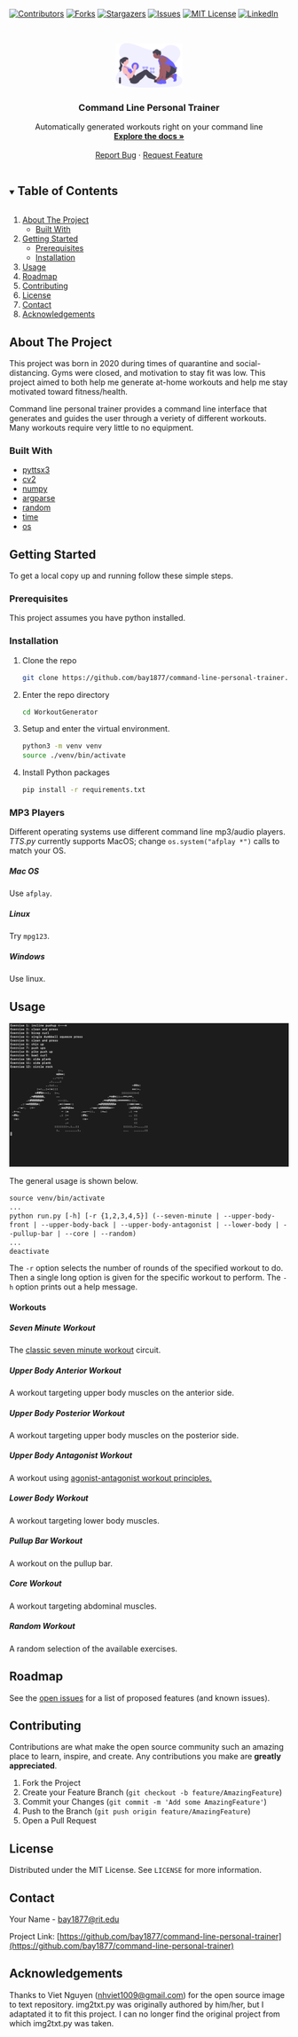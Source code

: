 <!--
*** Thanks for checking out the Best-README-Template. If you have a suggestion
*** that would make this better, please fork the command-line-personal-trainer and create a pull request
*** or simply open an issue with the tag "enhancement".
*** Thanks again! Now go create something AMAZING! :D
***
***
***
*** To avoid retyping too much info. Do a search and replace for the following:
*** bay1877, command-line-personal-trainer, bay1877@rit.edu, Command Line Personal Trainer
-->


<!-- PROJECT SHIELDS -->
<!--
*** I'm using markdown "reference style" links for readability.
*** Reference links are enclosed in brackets [ ] instead of parentheses ( ).
*** See the bottom of this document for the declaration of the reference variables
*** for contributors-url, forks-url, etc. This is an optional, concise syntax you may use.
*** https://www.markdownguide.org/basic-syntax/#reference-style-links
-->
[![Contributors][contributors-shield]][contributors-url]
[![Forks][forks-shield]][forks-url]
[![Stargazers][stars-shield]][stars-url]
[![Issues][issues-shield]][issues-url]
[![MIT License][license-shield]][license-url]
[![LinkedIn][linkedin-shield]][linkedin-url]



<!-- PROJECT LOGO -->
<br />
<p align="center">
  <a href="https://github.com/bay1877/command-line-personal-trainer">
    <img src="./images/undraw_personal_trainer_ote3.svg" alt="Logo" height="80">
  </a>

  <h3 align="center">Command Line Personal Trainer</h3>

  <p align="center">
    Automatically generated workouts right on your command line
    <br />
    <a href="https://github.com/bay1877/command-line-personal-trainer"><strong>Explore the docs »</strong></a>
    <br />
    <br />
    <a href="https://github.com/bay1877/command-line-personal-trainer/issues">Report Bug</a>
    ·
    <a href="https://github.com/bay1877/command-line-personal-trainer/issues">Request Feature</a>
  </p>
</p>



<!-- TABLE OF CONTENTS -->
<details open="open">
  <summary><h2 style="display: inline-block">Table of Contents</h2></summary>
  <ol>
    <li>
      <a href="#about-the-project">About The Project</a>
      <ul>
        <li><a href="#built-with">Built With</a></li>
      </ul>
    </li>
    <li>
      <a href="#getting-started">Getting Started</a>
      <ul>
        <li><a href="#prerequisites">Prerequisites</a></li>
        <li><a href="#installation">Installation</a></li>
      </ul>
    </li>
    <li><a href="#usage">Usage</a></li>
    <li><a href="#roadmap">Roadmap</a></li>
    <li><a href="#contributing">Contributing</a></li>
    <li><a href="#license">License</a></li>
    <li><a href="#contact">Contact</a></li>
    <li><a href="#acknowledgements">Acknowledgements</a></li>
  </ol>
</details>



<!-- ABOUT THE PROJECT -->
## About The Project

This project was born in 2020 during times of quarantine and social-distancing. Gyms were closed, and motivation to stay fit was low. This project aimed to both help me generate at-home workouts and help me stay motivated toward fitness/health.

Command line personal trainer provides a command line interface that generates and guides the user through a veriety of different workouts. Many workouts require very little to no equipment.

### Built With

* [pyttsx3](https://pypi.org/project/pyttsx3/)
* [cv2](https://pypi.org/project/opencv-python/)
* [numpy](https://pypi.org/project/numpy/)
* [argparse](https://docs.python.org/3/library/argparse.html)
* [random](https://docs.python.org/3/library/random.html)
* [time](https://docs.python.org/3/library/time.html)
* [os](https://docs.python.org/3/library/os.html)

<!-- GETTING STARTED -->
## Getting Started

To get a local copy up and running follow these simple steps.

### Prerequisites

This project assumes you have python installed.

### Installation

1. Clone the repo
   ```sh
   git clone https://github.com/bay1877/command-line-personal-trainer.git
   ```
2. Enter the repo directory
   ```sh
   cd WorkoutGenerator
   ```
2. Setup and enter the virtual environment.
   ```sh
   python3 -m venv venv
   source ./venv/bin/activate
   ```
3. Install Python packages
   ```sh
   pip install -r requirements.txt
   ```

### MP3 Players
Different operating systems use different command line mp3/audio players. *TTS.py* currently supports MacOS; change `os.system("afplay *")` calls to match your OS. 

##### Mac OS
Use `afplay`.

##### Linux
Try `mpg123`.

##### Windows
Use linux.

<!-- USAGE EXAMPLES -->
## Usage

![workout](./images/workout1.png)

The general usage is shown below. 

```
source venv/bin/activate
...
python run.py [-h] [-r {1,2,3,4,5}] (--seven-minute | --upper-body-front | --upper-body-back | --upper-body-antagonist | --lower-body | --pullup-bar | --core | --random)
...
deactivate
```

The `-r` option selects the number of rounds of the specified workout to do. Then a single long option is given for the specific workout to perform. The `-h` option prints out a help message.

#### Workouts

##### Seven Minute Workout
The [classic seven minute workout](https://manofmany.com/lifestyle/fitness/7-minute-workout) circuit.

##### Upper Body Anterior Workout
A workout targeting upper body muscles on the anterior side.

##### Upper Body Posterior Workout
A workout targeting upper body muscles on the posterior side.

##### Upper Body Antagonist Workout
A workout using [agonist-antagonist workout principles.](https://www.verywellfit.com/what-are-agonist-muscles-1230985)

##### Lower Body Workout
A workout targeting lower body muscles.

##### Pullup Bar Workout
A workout on the pullup bar.

##### Core Workout
A workout targeting abdominal muscles.

##### Random Workout
A random selection of the available exercises.

<!-- ROADMAP -->
## Roadmap

See the [open issues](https://github.com/bay1877/command-line-personal-trainer/issues) for a list of proposed features (and known issues).

<!-- CONTRIBUTING -->
## Contributing

Contributions are what make the open source community such an amazing place to learn, inspire, and create. Any contributions you make are **greatly appreciated**.

1. Fork the Project
2. Create your Feature Branch (`git checkout -b feature/AmazingFeature`)
3. Commit your Changes (`git commit -m 'Add some AmazingFeature'`)
4. Push to the Branch (`git push origin feature/AmazingFeature`)
5. Open a Pull Request

<!-- LICENSE -->
## License

Distributed under the MIT License. See `LICENSE` for more information.

<!-- CONTACT -->
## Contact

Your Name - bay1877@rit.edu

Project Link: [https://github.com/bay1877/command-line-personal-trainer](https://github.com/bay1877/command-line-personal-trainer)

<!-- ACKNOWLEDGEMENTS -->
## Acknowledgements
Thanks to Viet Nguyen (nhviet1009@gmail.com) for the open source image to text repository. img2txt.py was originally authored by him/her, but I adaptated it to fit this project. I can no longer find the original project from which img2txt.py was taken.

<!-- MARKDOWN LINKS & IMAGES -->
<!-- https://www.markdownguide.org/basic-syntax/#reference-style-links -->
[contributors-shield]: https://img.shields.io/github/contributors/bay1877/command-line-personal-trainer.svg?style=for-the-badge
[contributors-url]: https://github.com/bay1877/command-line-personal-trainer/graphs/contributors
[forks-shield]: https://img.shields.io/github/forks/bay1877/command-line-personal-trainer.svg?style=for-the-badge
[forks-url]: https://github.com/bay1877/command-line-personal-trainer/network/members
[stars-shield]: https://img.shields.io/github/stars/bay1877/command-line-personal-trainer.svg?style=for-the-badge
[stars-url]: https://github.com/bay1877/command-line-personal-trainer/stargazers
[issues-shield]: https://img.shields.io/github/issues/bay1877/command-line-personal-trainer.svg?style=for-the-badge
[issues-url]: https://github.com/bay1877/command-line-personal-trainer/issues
[license-shield]: https://img.shields.io/github/license/bay1877/command-line-personal-trainer.svg?style=for-the-badge
[license-url]: https://github.com/bay1877/command-line-personal-trainer/blob/master/LICENSE.txt
[linkedin-shield]: https://img.shields.io/badge/-LinkedIn-black.svg?style=for-the-badge&logo=linkedin&colorB=555
[linkedin-url]: https://linkedin.com/in/bay1877
